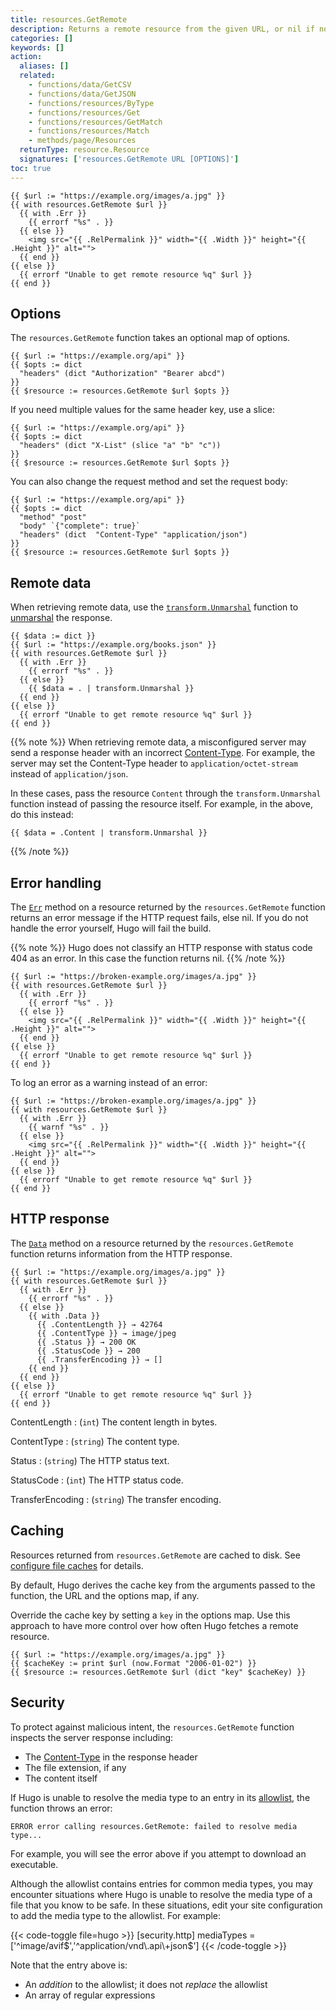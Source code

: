```yaml
---
title: resources.GetRemote
description: Returns a remote resource from the given URL, or nil if none found.
categories: []
keywords: []
action:
  aliases: []
  related:
    - functions/data/GetCSV
    - functions/data/GetJSON
    - functions/resources/ByType
    - functions/resources/Get
    - functions/resources/GetMatch
    - functions/resources/Match
    - methods/page/Resources
  returnType: resource.Resource
  signatures: ['resources.GetRemote URL [OPTIONS]']
toc: true
---
```


```go-html-template
{{ $url := "https://example.org/images/a.jpg" }}
{{ with resources.GetRemote $url }}
  {{ with .Err }}
    {{ errorf "%s" . }}
  {{ else }}
    <img src="{{ .RelPermalink }}" width="{{ .Width }}" height="{{ .Height }}" alt="">
  {{ end }}
{{ else }}
  {{ errorf "Unable to get remote resource %q" $url }}
{{ end }}
```

## Options

The `resources.GetRemote` function takes an optional map of options.

```go-html-template
{{ $url := "https://example.org/api" }}
{{ $opts := dict
  "headers" (dict "Authorization" "Bearer abcd")
}}
{{ $resource := resources.GetRemote $url $opts }}
```

If you need multiple values for the same header key, use a slice:

```go-html-template
{{ $url := "https://example.org/api" }}
{{ $opts := dict
  "headers" (dict "X-List" (slice "a" "b" "c"))
}}
{{ $resource := resources.GetRemote $url $opts }}
```

You can also change the request method and set the request body:

```go-html-template
{{ $url := "https://example.org/api" }}
{{ $opts := dict
  "method" "post"
  "body" `{"complete": true}` 
  "headers" (dict  "Content-Type" "application/json")
}}
{{ $resource := resources.GetRemote $url $opts }}
```

## Remote data

When retrieving remote data, use the [`transform.Unmarshal`] function to [unmarshal] the response.

[`transform.Unmarshal`]: /functions/transform/unmarshal/
[unmarshal]: /getting-started/glossary/#unmarshal

```go-html-template
{{ $data := dict }}
{{ $url := "https://example.org/books.json" }}
{{ with resources.GetRemote $url }}
  {{ with .Err }}
    {{ errorf "%s" . }}
  {{ else }}
    {{ $data = . | transform.Unmarshal }}
  {{ end }}
{{ else }}
  {{ errorf "Unable to get remote resource %q" $url }}
{{ end }}
```

{{% note %}}
When retrieving remote data, a misconfigured server may send a response header with an incorrect [Content-Type]. For example, the server may set the Content-Type header to `application/octet-stream` instead of `application/json`.

In these cases, pass the resource `Content` through the `transform.Unmarshal` function instead of passing the resource itself. For example, in the above, do this instead:

`{{ $data = .Content | transform.Unmarshal }}`

[Content-Type]: https://developer.mozilla.org/en-US/docs/Web/HTTP/Headers/Content-Type
{{% /note %}}

## Error handling

The [`Err`] method on a resource returned by the `resources.GetRemote` function returns an error message if the HTTP request fails, else nil. If you do not handle the error yourself, Hugo will fail the build.

[`Err`]: /methods/resource/err/

{{% note %}}
Hugo does not classify an HTTP response with status code 404 as an error. In this case the function returns nil.
{{% /note %}}

```go-html-template
{{ $url := "https://broken-example.org/images/a.jpg" }}
{{ with resources.GetRemote $url }}
  {{ with .Err }}
    {{ errorf "%s" . }}
  {{ else }}
    <img src="{{ .RelPermalink }}" width="{{ .Width }}" height="{{ .Height }}" alt="">
  {{ end }}
{{ else }}
  {{ errorf "Unable to get remote resource %q" $url }}
{{ end }}
```

To log an error as a warning instead of an error:

```go-html-template
{{ $url := "https://broken-example.org/images/a.jpg" }}
{{ with resources.GetRemote $url }}
  {{ with .Err }}
    {{ warnf "%s" . }}
  {{ else }}
    <img src="{{ .RelPermalink }}" width="{{ .Width }}" height="{{ .Height }}" alt="">
  {{ end }}
{{ else }}
  {{ errorf "Unable to get remote resource %q" $url }}
{{ end }}
```

## HTTP response

The [`Data`] method on a resource returned by the `resources.GetRemote` function returns information from the HTTP response.

[`Data`]: /methods/resource/data/

```go-html-template
{{ $url := "https://example.org/images/a.jpg" }}
{{ with resources.GetRemote $url }}
  {{ with .Err }}
    {{ errorf "%s" . }}
  {{ else }}
    {{ with .Data }}
      {{ .ContentLength }} → 42764
      {{ .ContentType }} → image/jpeg
      {{ .Status }} → 200 OK
      {{ .StatusCode }} → 200
      {{ .TransferEncoding }} → []
    {{ end }}
  {{ end }}
{{ else }}
  {{ errorf "Unable to get remote resource %q" $url }}
{{ end }}
```

ContentLength
: (`int`) The content length in bytes.

ContentType
: (`string`) The content type.

Status
: (`string`) The HTTP status text.

StatusCode
: (`int`) The HTTP status code.

TransferEncoding
: (`string`) The transfer encoding.

## Caching

Resources returned from `resources.GetRemote` are cached to disk. See [configure file caches] for details.

By default, Hugo derives the cache key from the arguments passed to the function, the URL and the options map, if any.

Override the cache key by setting a `key` in the options map. Use this approach to have more control over how often Hugo fetches a remote resource.

```go-html-template
{{ $url := "https://example.org/images/a.jpg" }}
{{ $cacheKey := print $url (now.Format "2006-01-02") }}
{{ $resource := resources.GetRemote $url (dict "key" $cacheKey) }}
```

[configure file caches]: /getting-started/configuration/#configure-file-caches

## Security

To protect against malicious intent, the `resources.GetRemote` function inspects the server response including:

- The [Content-Type] in the response header
- The file extension, if any
- The content itself

If Hugo is unable to resolve the media type to an entry in its [allowlist], the function throws an error:

```text
ERROR error calling resources.GetRemote: failed to resolve media type...
```

For example, you will see the error above if you attempt to download an executable.

Although the allowlist contains entries for common media types, you may encounter situations where Hugo is unable to resolve the media type of a file that you know to be safe. In these situations, edit your site configuration to add the media type to the allowlist. For example:

{{< code-toggle file=hugo >}}
[security.http]
mediaTypes = ['^image/avif$','^application/vnd\.api\+json$']
{{< /code-toggle >}}

Note that the entry above is:

- An _addition_ to the allowlist; it does not _replace_ the allowlist
- An array of regular expressions

[allowlist]: https://en.wikipedia.org/wiki/Whitelist
[Content-Type]: https://developer.mozilla.org/en-US/docs/Web/HTTP/Headers/Content-Type
